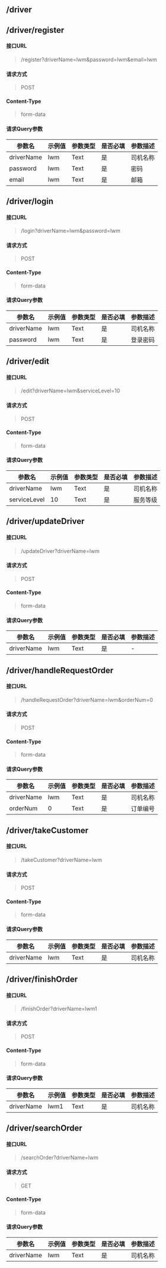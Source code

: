 ## /driver

## /driver/register

#### 接口URL

> /register?driverName=lwm&password=lwm&email=lwm

#### 请求方式

> POST

#### Content-Type

> form-data

#### 请求Query参数

| 参数名     | 示例值 | 参数类型 | 是否必填 | 参数描述 |
| ---------- | ------ | -------- | -------- | -------- |
| driverName | lwm    | Text     | 是       | 司机名称 |
| password   | lwm    | Text     | 是       | 密码     |
| email      | lwm    | Text     | 是       | 邮箱     |

## /driver/login

#### 接口URL

> /login?driverName=lwm&password=lwm

#### 请求方式

> POST

#### Content-Type

> form-data

#### 请求Query参数

| 参数名     | 示例值 | 参数类型 | 是否必填 | 参数描述 |
| ---------- | ------ | -------- | -------- | -------- |
| driverName | lwm    | Text     | 是       | 司机名称 |
| password   | lwm    | Text     | 是       | 登录密码 |

## /driver/edit

#### 接口URL

> /edit?driverName=lwm&serviceLevel=10

#### 请求方式

> POST

#### Content-Type

> form-data

#### 请求Query参数

| 参数名       | 示例值 | 参数类型 | 是否必填 | 参数描述 |
| ------------ | ------ | -------- | -------- | -------- |
| driverName   | lwm    | Text     | 是       | 司机名称 |
| serviceLevel | 10     | Text     | 是       | 服务等级 |

## /driver/updateDriver

#### 接口URL

> /updateDriver?driverName=lwm

#### 请求方式

> POST

#### Content-Type

> form-data

#### 请求Query参数

| 参数名     | 示例值 | 参数类型 | 是否必填 | 参数描述 |
| ---------- | ------ | -------- | -------- | -------- |
| driverName | lwm    | Text     | 是       | -        |

## /driver/handleRequestOrder

#### 接口URL

> /handleRequestOrder?driverName=lwm&orderNum=0

#### 请求方式

> POST

#### Content-Type

> form-data

#### 请求Query参数

| 参数名     | 示例值 | 参数类型 | 是否必填 | 参数描述 |
| ---------- | ------ | -------- | -------- | -------- |
| driverName | lwm    | Text     | 是       | 司机名称 |
| orderNum   | 0      | Text     | 是       | 订单编号 |

## /driver/takeCustomer

#### 接口URL

> /takeCustomer?driverName=lwm

#### 请求方式

> POST

#### Content-Type

> form-data

#### 请求Query参数

| 参数名     | 示例值 | 参数类型 | 是否必填 | 参数描述 |
| ---------- | ------ | -------- | -------- | -------- |
| driverName | lwm    | Text     | 是       | 司机名称 |

## /driver/finishOrder

#### 接口URL

> /finishOrder?driverName=lwm1

#### 请求方式

> POST

#### Content-Type

> form-data

#### 请求Query参数

| 参数名     | 示例值 | 参数类型 | 是否必填 | 参数描述 |
| ---------- | ------ | -------- | -------- | -------- |
| driverName | lwm1   | Text     | 是       | 司机名称 |

## /driver/searchOrder

#### 接口URL

> /searchOrder?driverName=lwm

#### 请求方式

> GET

#### Content-Type

> form-data

#### 请求Query参数

| 参数名     | 示例值 | 参数类型 | 是否必填 | 参数描述 |
| ---------- | ------ | -------- | -------- | -------- |
| driverName | lwm    | Text     | 是       | 司机名称 |